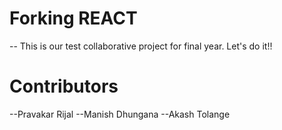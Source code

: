 # Forking REACT
-- This is our test collaborative project for final year. Let's do it!!

# Contributors
--Pravakar Rijal
--Manish Dhungana
--Akash Tolange



